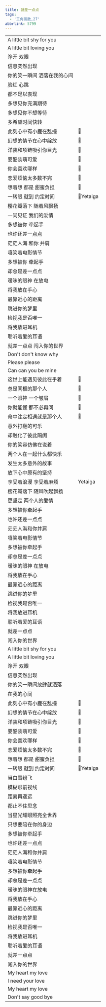 ```yaml
---
title: 就差一点点
tags:
  - '三角函数,27'
abbrlink: 5799
---
```

|      |      |
|--|--|
|A little bit shy for you|      |
|A little bit loving you|      |
|睁开 双眼|      |
|信息突然出现|      |
|你的笑一瞬间 洒落在我的心间|      |
|脸红 心跳|      |
|都不足以表现|      |
|多想见你充满期待|      |
|多想见你不想等待|      |
|多希望时间快转|      |
|此刻心中有小鹿在乱撞|👏|
|幻想的情节在心中绽放|👏|
|洋装和项链吸引你目光|👏|
|耍酷装萌可爱|👏|
|你会喜欢哪样|👏|
|恋爱烦恼太多数不完|👏|
|想着想 都是 甜蜜负担|👏|
|一转眼 就到 约定时间|👏Yetaiga|
|樱花瓣落下 随着风飘扬|      |
|一同见证 我们的爱情|      |
|多想被你 牵起手|      |
|也许还差一点点|      |
|茫茫人海 和你 并肩|      |
|嘻笑着电影情节|      |
|多想被你 牵起手|      |
|却总是差一点点|      |
|暧昧的眼神 在放电|      |
|将我放在手心|      |
|最靠近心的距离|      |
|跳进你的梦里|      |
|检视我是否唯一|      |
|将我放进耳机|      |
|聆听着爱的耳语|      |
|就差一点点 闯入你的世界|      |
|Don't don't know why|      |
|Please please|      |
|Can can you be mine|      |
|这世上能遇见彼此在乎着|👏|
|总是同框的那个人|👏|
|一个眼神 一个皱眉|👏|
|你就能懂 都不必再问|👏|
|命中注定相遇就是那个人|👏|
|意外打翻的可乐|      |
|却融化了彼此隔阂|      |
|你的笑容仿佛在说着|      |
|两个人在一起什么都快乐|      |
|发生太多意外的故事|      |
|放下心中原有的坚持|      |
|享受着浪漫 享受着麻烦|Yetaiga|
|樱花瓣落下 随风吹起飘扬|      |
|更坚定 两个人的爱情|      |
|多想被你牵起手|      |
|也许还差一点点|      |
|茫茫人海和你并肩|      |
|嘻笑着电影情节|      |
|多想被你牵起手|      |
|却总是差一点点|      |
|暧昧的眼神 在放电|      |
|将我放在手心|      |
|最靠近心的距离|      |
|跳进你的梦里|      |
|检视我是否唯一|      |
|将我放进耳机|      |
|聆听着爱的耳语|      |
|就差一点点|      |
|闯入你的世界|      |
|A little bit shy for you|      |
|A little bit loving you|      |
|睁开 双眼|      |
|信息突然出现|      |
|你的笑一瞬间放肆就洒落|      |
|在我的心间|      |
|此刻心中有小鹿在乱撞|👏|
|幻想的情节在心中绽放|👏|
|洋装和项链吸引你目光|👏|
|耍酷装萌可爱|👏|
|你会喜欢哪样|👏|
|恋爱烦恼太多数不完|👏|
|想着想 都是 甜蜜负担|👏|
|一转眼 就到 约定时间|👏Yetaiga|
|当白雪纷飞|      |
|模糊眼前视线|      |
|距离再遥远|      |
|都止不住思念|      |
|当星光耀眼照亮全世界|      |
|只想要陪在你的身边|      |
|多想被你牵起手|      |
|也许还差一点点|      |
|茫茫人海和你并肩|      |
|嘻笑着电影情节|      |
|多想被你牵起手|      |
|却总是差一点点|      |
|暧昧的眼神在放电|      |
|将我放在手心|      |
|最靠近心的距离|      |
|跳进你的梦里|      |
|检视我是否唯一|      |
|将我放进耳机|      |
|聆听着爱的耳语|      |
|就差一点点|      |
|闯入你的世界|      |
|My heart my love|      |
|I need your love|      |
|My heart my love|      |
|Don't say good bye|      |